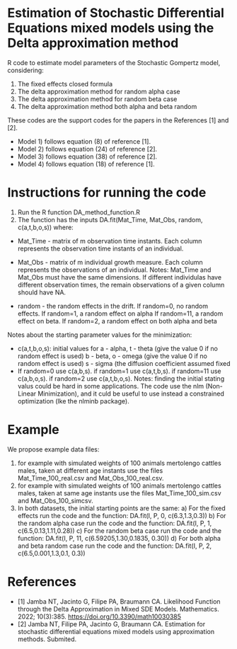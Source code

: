 # Estimation of Stochastic Differential Equations mixed models using the Delta approximation method

R code to estimate model parameters of the Stochastic Gompertz model, considering:
 1) The fixed effects closed formula
 2) The delta approximation method for random alpha case
 3) The delta approximation method for random beta case 
 4) The delta approximation method both alpha and beta random

These codes are the support codes for the papers in the References [1] and [2]. 
- Model 1) follows equation (8) of reference [1].
- Model 2) follows equation (24) of reference [2].
- Model 3) follows equation (38) of reference [2].
- Model 4) follows equation (18) of reference [1].

# Instructions for running the code

1) Run the R function DA_method_function.R
2) The function has the inputs DA.fit(Mat_Time, Mat_Obs,  random, c(a,t,b,o,s))
where:
- Mat_Time - matrix of m observation time instants. Each column represents the observation time instants of an individual.
- Mat_Obs - matrix of m individual growth measure. Each column represents  the observations of an individual.
  Notes: Mat_Time and Mat_Obs must have the same dimensions. If different individulas have different observation times,  the remain observations of a given column should have NA.

- random  - the random effects in the drift. If random=0, no random effects. If random=1,  a random effect on alpha
                                           If random=11,  a random effect on beta. If random=2,  a random effect on both alpha and beta

Notes about the starting parameter values for the minimization:

  - c(a,t,b,o,s): initial values for a - alpha, t - theta (give the value 0 if no random effect is used)
                                     b - beta, o - omega (give the value 0 if no random effect is used)
                                     s - sigma (the diffusion coefficient assumed fixed
 - If random=0 use c(a,b,s). if random=1 use c(a,t,b,s). if random=11 use c(a,b,o,s). if random=2 use c(a,t,b,o,s).
   Notes: finding the initial stating valus could be hard in some applications. The code use the nlm (Non-Linear Minimization), and it culd be useful to use instead a constrained optimization (lke the nlminb package).

# Example
We propose example data files:
1) for example with simulated weights of 100 animals mertolengo cattles males, taken at different age instants use the files Mat_Time_100_real.csv and Mat_Obs_100_real.csv.
2) for example with simulated weights of 100 animals mertolengo cattles males, taken at same age instants use the files Mat_Time_100_sim.csv and Mat_Obs_100_simcsv.
3) In both datasets, the initial starting points are the same:
   a) For the fixed effects run the code and the function: DA.fit(I, P,  0, c(6.3,1.3,0.3))
   b) For the random alpha case run the code and the function: DA.fit(I, P,  1, c(6.5,0.13,1.11,0.28))
   c) For the random beta case run the code and the function:  DA.fit(I, P,  11, c(6.59205,1.30,0.1835, 0.30))
   d) For both alpha and beta random case run the code and the function:   DA.fit(I, P,  2, c(6.5,0.001,1.3,0.1, 0.3))



# References
 - [1] Jamba NT, Jacinto G, Filipe PA, Braumann CA. Likelihood Function through the Delta Approximation in Mixed SDE Models. Mathematics. 2022; 10(3):385. https://doi.org/10.3390/math10030385
 - [2] Jamba NT, Filipe PA, Jacinto G,  Braumann CA. Estimation for stochastic differential equations mixed models using approximation methods. Submited.
